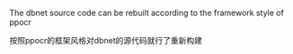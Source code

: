 The dbnet source code can be rebuilt according to the framework style of ppocr

按照ppocr的框架风格对dbnet的源代码就行了重新构建

